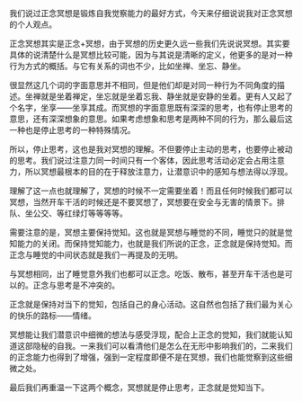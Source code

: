 我们说过正念冥想是锻炼自我觉察能力的最好方式，今天来仔细说说我对正念冥想的个人观点。

正念冥想其实是正念+冥想，由于冥想的历史更久远一些我们先说说冥想。其实要具体的说清楚什么是冥想比较可能，因为与其说是清晰的定义，他更多的是对一种行为方式的概括。与它有关系的词也不少，比如坐禅、坐忘、静坐。

很显然这几个词的字面意思并不相同，但是他们却是对同一种行为不同角度的描述。坐禅就是坐着禅定，坐忘就是坐着忘我、静坐就是安静的坐着。更有人又起了个名字，坐享——坐享其成。而冥想的字面意思既有深深的思考，也有停止思考的意思，还有深深想象的意思。如果考虑想象和思考是两种不同的行为，那么最后这一种也是停止思考的一种特殊情况。

所以，停止思考，这也是我对冥想的理解。不但要停止主动的思考，也要停止被动的思考。我们说过注意力同一时间只有一个客体，因此思考活动必定会占用注意力，所以冥想最根本的目的在于释放注意力，让潜意识中的感知与想法得以浮现。

理解了这一点也就理解了，冥想的时候不一定需要坐着！而且任何时候我们都可以冥想，当然开车干活的时候还是不要冥想了，冥想要在安全与无害的情景下。排队、坐公交、等红绿灯等等等等。

需要注意的是，冥想主要保持觉知。这也就是冥想与睡觉的不同，睡觉只的就是觉知能力的关闭。而保持觉知能力，也就是我们所说的正念，正念就是保持觉知。而正念与睡觉的中间状态就是我们一再提及的无明。

与冥想相同，出了睡觉意外我们也都可以正念。吃饭、散布，甚至开车干活也是可以的。正念与思考是不冲突的。

正念就是保持对当下的觉知，包括自己的身心活动。这自然也包括了我们最为关心的快乐的路标——情绪。

冥想能让我们潜意识中细微的想法与感受浮现，配合上正念的觉知，我们就能认知道这部隐秘的自我。一来我们可以看清他们是怎么在无形中影响我们的，二来我们的正念能力也得到了增强，强到一定程度即便不是在冥想，我们也能觉察到这些细微之处。

最后我们再重温一下这两个概念，冥想就是停止思考，正念就是觉知当下。